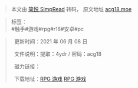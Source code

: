 > 本文由 [简悦 SimpRead](http://ksria.com/simpread/) 转码， 原文地址 [acg18.moe](https://acg18.moe/310484.html)

> 标签：  
> #触手#游戏#rpg#r18#安卓#pc

>   更新时间：2021 年 06 月 08 日
> 
>   文件说明：提取：4ydr / 密码：acg18
> 
>   磁力链接：
> 
>   下载地址：[RPG 游戏](https://pan.baidu.com/s/1zWFxW3tHQO_35DjKf2O2nQ) [RPG 游戏](https://pan.baidu.com/#bdlink=YjkzNjIwZDUyNWJiZjY3NDliYzg3ZTBlNGFjZDE5NTcjN2U5NGNkYmM3MDIyNzVhOWU1YzFmM2E1YmRmYTgwOTUjNDE0NzA3MzAwIzMyMzY0M18yXzIuN3o=)